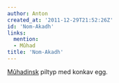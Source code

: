 ```yaml
---
author: Anton
created_at: '2011-12-29T21:52:26Z'
id: 'Nom-Akadh'
links:
  mention:
  - Mûhad
title: 'Nom-Akadh'
---
```


[Mûhadinsk] piltyp med konkav egg.

  [Mûhadinsk]: Mûhad
